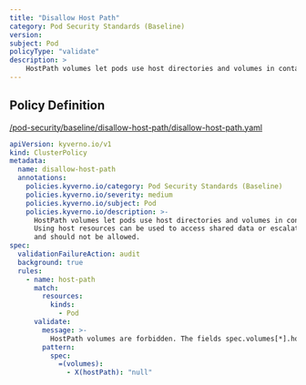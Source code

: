 ```yaml
---
title: "Disallow Host Path"
category: Pod Security Standards (Baseline)
version: 
subject: Pod
policyType: "validate"
description: >
    HostPath volumes let pods use host directories and volumes in containers. Using host resources can be used to access shared data or escalate privileges and should not be allowed.
---
```


## Policy Definition
<a href="https://github.com/kyverno/policies/raw/main//pod-security/baseline/disallow-host-path/disallow-host-path.yaml" target="-blank">/pod-security/baseline/disallow-host-path/disallow-host-path.yaml</a>

```yaml
apiVersion: kyverno.io/v1
kind: ClusterPolicy
metadata:
  name: disallow-host-path
  annotations:
    policies.kyverno.io/category: Pod Security Standards (Baseline)
    policies.kyverno.io/severity: medium
    policies.kyverno.io/subject: Pod
    policies.kyverno.io/description: >-
      HostPath volumes let pods use host directories and volumes in containers.
      Using host resources can be used to access shared data or escalate privileges
      and should not be allowed.
spec:
  validationFailureAction: audit
  background: true
  rules:
    - name: host-path
      match:
        resources:
          kinds:
            - Pod
      validate:
        message: >-
          HostPath volumes are forbidden. The fields spec.volumes[*].hostPath must not be set.
        pattern:
          spec:
            =(volumes):
              - X(hostPath): "null"

```
